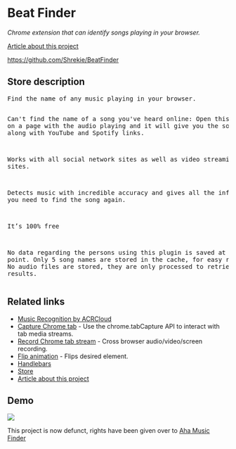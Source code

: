 # Beat Finder

<p><i>Chrome extension that can identify songs playing in your browser.</i></p>
<a href="https://www.acrcloud.com/blog/how-to-make-a-chrome-music-finder-extension" target="_blank">Article about this project<a>

https://github.com/Shrekie/BeatFinder

<h2>Store description</h2>
<pre>
Find the name of any music playing in your browser.

Can't find the name of a song you've heard online:
Open this plugin on a page with the audio playing and it will give you the song name, along with YouTube and Spotify links. 

Works with all social network sites as well as video streaming sites.

Detects music with incredible accuracy and gives all the information you need to find the song again.

It’s 100% free

No data regarding the persons using this plugin is saved at any point.
Only 5 song names are stored in the cache, for easy re-discovery.
No audio files are stored, they are only processed to retrieve song name results.
</pre>

<h2>Related links</h2>

<ul>
<li><a href="https://www.acrcloud.com/" target="blank">Music Recognition by ACRCloud<a></li>

<li><a href="https://developer.chrome.com/extensions/tabCapture" target="_blank">Capture Chrome tab<a> - Use the chrome.tabCapture API to interact with tab media streams.</li>

<li><a href="https://github.com/streamproc/MediaStreamRecorder" target="_blank">Record Chrome tab stream<a> - Cross browser audio/video/screen recording.</li>

<li><a href="https://nnattawat.github.io/flip/" target="_blank">Flip animation<a> - Flips desired element.</li>

<li><a href="http://handlebarsjs.com/" target="_blank">Handlebars<a></li>

<li><a href="https://chrome.google.com/webstore/detail/beatfinder/ndenpgejcjbklgdhdhimhdbfbcnbknpg" target="_blank">Store<a></li>

<li><a href="https://www.acrcloud.com/blog/how-to-make-a-chrome-music-finder-extension" target="_blank">Article about this project<a></li>
</ul> 

<h2>Demo</h2>
<img src="http://i.imgur.com/5fbbZ9Y.gif"/>

<p>This project is now defunct, rights have been given over to <a href="https://chrome.google.com/webstore/detail/aha-music-music-identifie/dpacanjfikmhoddligfbehkpomnbgblf" target="blank">Aha Music Finder<a></p>

